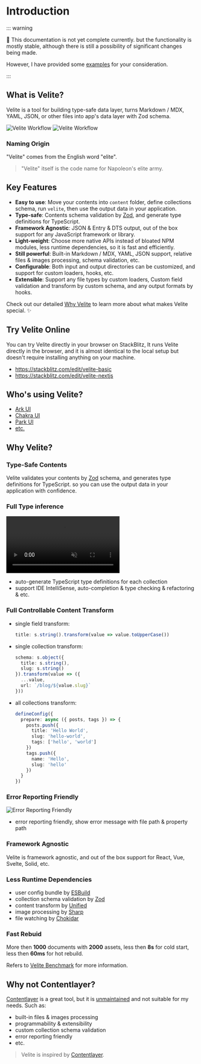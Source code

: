 # Introduction

::: warning

🚧 This documentation is not yet complete currently. but the functionality is mostly stable, although there is still a possibility of significant changes being made.

However, I have provided some [examples](https://github.com/zce/velite/tree/main/examples) for your consideration.

:::

## What is Velite?

Velite is a tool for building type-safe data layer, turns Markdown / MDX, YAML, JSON, or other files into app's data layer with Zod schema.

![Velite Workflow](/assets/flow-dark.svg#dark 'Velite Workflow')
![Velite Workflow](/assets/flow.svg#light 'Velite Workflow')

### Naming Origin

"Velite" comes from the English word "elite".

> "Velite" itself is the code name for Napoleon's elite army.

## Key Features

- **Easy to use**: Move your contents into `content` folder, define collections schema, run `velite`, then use the output data in your application.
- **Type-safe**: Contents schema validation by [Zod](https://zod.dev), and generate type definitions for TypeScript.
- **Framework Agnostic**: JSON & Entry & DTS output, out of the box support for any JavaScript framework or library.
- **Light-weight**: Choose more native APIs instead of bloated NPM modules, less runtime dependencies, so it is fast and efficiently.
- **Still powerful**: Built-in Markdown / MDX, YAML, JSON support, relative files & images processing, schema validation, etc.
- **Configurable**: Both input and output directories can be customized, and support for custom loaders, hooks, etc.
- **Extensible**: Support any file types by custom loaders, Custom field validation and transform by custom schema, and any output formats by hooks.

Check out our detailed [Why Velite](#why-velite) to learn more about what makes Velite special. ✨

## Try Velite Online

You can try Velite directly in your browser on StackBlitz, It runs Velite directly in the browser, and it is almost identical to the local setup but doesn't require installing anything on your machine.

- https://stackblitz.com/edit/velite-basic
- https://stackblitz.com/edit/velite-nextjs

## Who's using Velite?

- [Ark UI](https://github.com/chakra-ui/ark)
- [Chakra UI](https://github.com/chakra-ui/chakra-ui)
- [Park UI](https://github.com/cschroeter/park-ui)
- [etc.](https://github.com/zce/velite/network/dependents)

## Why Velite?

### Type-Safe Contents

Velite validates your contents by [Zod](https://zod.dev) schema, and generates type definitions for TypeScript. so you can use the output data in your application with confidence.

### Full Type inference

<p><video src="/assets/type-inference@2x.mp4" loop muted autoplay /></p>

- auto-generate TypeScript type definitions for each collection
- support IDE IntelliSense, auto-completion & type checking & refactoring & etc.

### Full Controllable Content Transform

- single field transform:
  ```ts
  title: s.string().transform(value => value.toUpperCase())
  ```
- single collection transform:
  ```ts
  schema: s.object({
    title: s.string(),
    slug: s.string()
  }).transform(value => ({
    ...value,
    url: `/blog/${value.slug}`
  }))
  ```
- all collections transform:
  ```ts
  defineConfig({
    prepare: async ({ posts, tags }) => {
      posts.push({
        title: 'Hello World',
        slug: 'hello-world',
        tags: ['hello', 'world']
      })
      tags.push({
        name: 'Hello',
        slug: 'hello'
      })
    }
  })
  ```

### Error Reporting Friendly

![Error Reporting Friendly](/assets/error-reporting-friendly.jpg)

- error reporting friendly, show error message with file path & property path

### Framework Agnostic

Velite is framework agnostic, and out of the box support for React, Vue, Svelte, Solid, etc.

### Less Runtime Dependencies

- user config bundle by [ESBuild](https://esbuild.github.io)
- collection schema validation by [Zod](https://zod.dev)
- content transform by [Unified](https://unifiedjs.com)
- image processing by [Sharp](https://sharp.pixelplumbing.com)
- file watching by [Chokidar](https://github.com/paulmillr/chokidar)

### Fast Rebuid

More then **1000** documents with **2000** assets, less then **8s** for cold start, less then **60ms** for hot rebuild.

Refers to [Velite Benchmark](https://github.com/zce/velite-benchmark) for more information.

## Why not Contentlayer?

[Contentlayer](https://contentlayer.dev) is a great tool, but it is [unmaintained](https://github.com/contentlayerdev/contentlayer/issues/429) and not suitable for my needs. Such as:

- built-in files & images processing
- programmability & extensibility
- custom collection schema validation
- error reporting friendly
- etc.

> Velite is inspired by [Contentlayer](https://contentlayer.dev).
